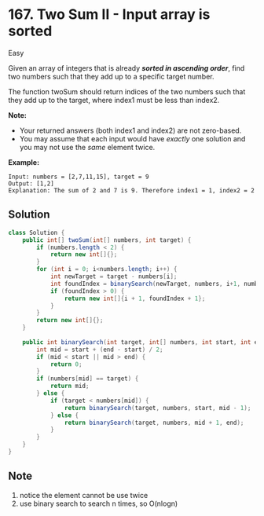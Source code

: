 # 167. Two Sum II - Input array is sorted

Easy

Given an array of integers that is already _**sorted in ascending order**_, find two numbers such that they add up to a specific target number.

The function twoSum should return indices of the two numbers such that they add up to the target, where index1 must be less than index2.

**Note:**

* Your returned answers \(both index1 and index2\) are not zero-based.
* You may assume that each input would have _exactly_ one solution and you may not use the _same_ element twice.

**Example:**

```text
Input: numbers = [2,7,11,15], target = 9
Output: [1,2]
Explanation: The sum of 2 and 7 is 9. Therefore index1 = 1, index2 = 2
```

## Solution

```java
class Solution {
    public int[] twoSum(int[] numbers, int target) {
        if (numbers.length < 2) {
            return new int[]{};
        }
        for (int i = 0; i<numbers.length; i++) {
            int newTarget = target - numbers[i];
            int foundIndex = binarySearch(newTarget, numbers, i+1, numbers.length-1);
            if (foundIndex > 0) {
                return new int[]{i + 1, foundIndex + 1};
            }
        }
        return new int[]{};
    }
    
    public int binarySearch(int target, int[] numbers, int start, int end) {
        int mid = start + (end - start) / 2;
        if (mid < start || mid > end) {
            return 0;
        }
        if (numbers[mid] == target) {
            return mid;
        } else {
            if (target < numbers[mid]) {
                return binarySearch(target, numbers, start, mid - 1);
            } else {
                return binarySearch(target, numbers, mid + 1, end);
            }
        }
    }
}
```

## Note

1. notice the element cannot be use twice
2. use binary search to search n times, so O\(nlogn\)

